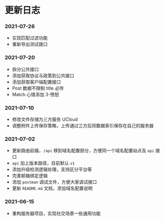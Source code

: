 更新日志
======

### 2021-07-26
- 实现匹配过滤功能
- 重新导出测试接口

### 2021-07-20
- 拆分公共接口
- 添加获取协议与政策到公共接口
- 添加获取客户端配置接口
- Post 数据不限制 title 必传
- Match 心情添加 3-愤怒

### 2021-07-10
- 修改文件存储为三方服务 UCloud
- 调整附件上传保存策略，上传通过三方后将数据索引保存在自己的服务器

### 2021-07-02
- 更新路由前缀，`/api` 移到域名配置部分，方便同一个域名配置站点及 `api` 接口
- `api` 加上版本路径，目前默认 `v1`
- 添加升级检测逻辑处理，支持区分平台等
- 完善邮箱绑定逻辑
- 添加 `postman` 调试文件，方便大家调试接口
- 更新 `README.md` 文档，添加域名配置说明

### 2021-06-15
- 重构服务器项目，实现社交场景一些通用功能
